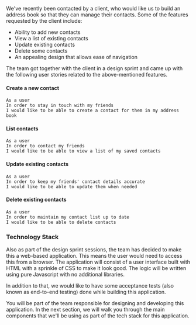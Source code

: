 We've recently been contacted by a client, who would like us to build an address book so that they can manage their contacts. Some of the features requested by the client include:

* Ability to add new contacts
* View a list of existing contacts
* Update existing contacts
* Delete some contacts
* An appealing design that allows ease of navigation

The team got together with the client in a design sprint and came up with the following user stories related to the above-mentioned features.

#### Create a new contact

```text
As a user
In order to stay in touch with my friends
I would like to be able to create a contact for them in my address book
```

#### List contacts

```text
As a user
In order to contact my friends
I would like to be able to view a list of my saved contacts
```

#### Update existing contacts

```text
As a user
In order to keep my friends' contact details accurate
I would like to be able to update them when needed
```

#### Delete existing contacts

```text
As a user
In order to maintain my contact list up to date
I would like to be able to delete contacts
```



### Technology Stack

Also as part of the design sprint sessions, the team has decided to make this a web-based application. This means the user would need to access this from a browser. The application will consist of a user interface built with HTML with a sprinkle of CSS to make it look good. The logic will be written using pure Javascript with no additional libraries.

In addition to that, we would like to have some acceptance tests \(also known as end-to-end testing\) done while building this application.

You will be part of the team responsible for designing and developing this application. In the next section, we will walk you through the main components that we'll be using as part of the tech stack for this application.
